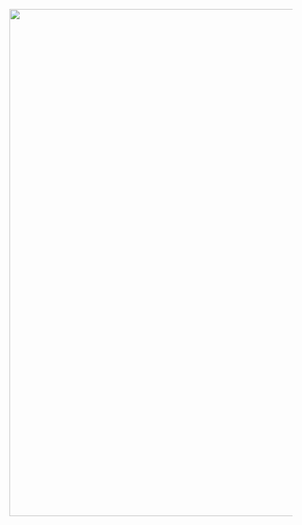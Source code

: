 <p><a class="imgpopup" href="/sites/default/files/market_analysis_3.jpg"><img src="/sites/default/files/market_analysis_3.jpg width="940" height="901" /></a></p> 